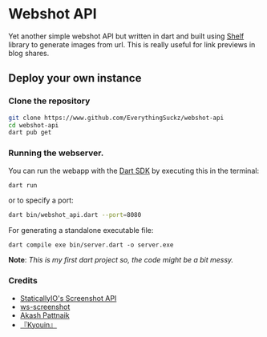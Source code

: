 
# Webshot API

Yet another simple webshot API but written in dart and built using [Shelf](https://pub.dev/packages/shelf) library to generate images from url. This is really useful for link previews in blog shares.

## Deploy your own instance
### Clone the repository

```sh
git clone https://www.github.com/EverythingSuckz/webshot-api
cd webshot-api
dart pub get
```

### Running the webserver.

You can run the webapp with the [Dart SDK](https://dart.dev/get-dart) by executing this in the terminal:

```sh
dart run
```

or to specify a port:

```sh
dart bin/webshot_api.dart --port=8080
```

For generating a standalone executable file:

```
dart compile exe bin/server.dart -o server.exe
```

**Note**: _This is my first dart project so, the code might be a bit messy._

### Credits
- [StaticallyIO's Screenshot API](https://github.com/staticallyio/screenshot)
- [ws-screenshot](https://github.com/elestio/ws-screenshot)
- [Akash Pattnaik](https://github.com/BLUE-DEVIL1134)
- [『Kyouin』](https://telegram.dog/HKyouma)